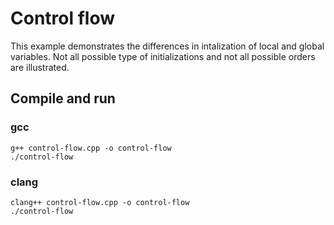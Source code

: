 # Control flow

This example demonstrates the differences in intalization of local and global variables. Not all possible
type of initializations and not all possible orders are illustrated.

## Compile and run

### gcc

    g++ control-flow.cpp -o control-flow
    ./control-flow

### clang

    clang++ control-flow.cpp -o control-flow
    ./control-flow
